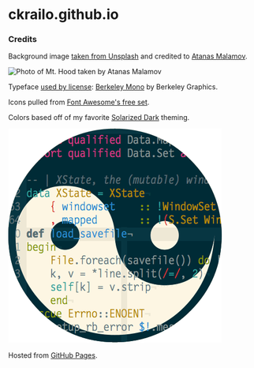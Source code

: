 # ckrailo.github.io

### Credits

Background image [taken from Unsplash](https://unsplash.com/photos/tpmAv6c33dE) and credited to [Atanas Malamov](https://unsplash.com/@atanasmalamov).

![Photo of Mt. Hood taken by Atanas Malamov](https://ckrailo.com/images/atanas-malamov-tpmAv6c33dE-unsplash.jpg "Trillium Lake’s serenity welcomes Mt. Hood")

Typeface [used by license](https://ckrailo.com/misc/berkeley-mono-typeface-personal-license.pdf): [Berkeley Mono](https://berkeleygraphics.com/typefaces/berkeley-mono/) by Berkeley Graphics.

Icons pulled from [Font Awesome's free set](https://fontawesome.com/search?m=free&o=r).

Colors based off of my favorite [Solarized Dark](https://github.com/altercation/solarized) theming.

![Solarized Theme](https://raw.githubusercontent.com/altercation/solarized/master/img/solarized-yinyang.png)

Hosted from [GitHub Pages](https://pages.github.com/).
